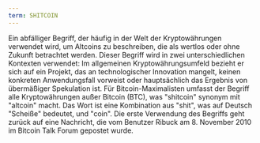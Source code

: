 ```yaml
---
term: SHITCOIN
---
```


Ein abfälliger Begriff, der häufig in der Welt der Kryptowährungen verwendet wird, um Altcoins zu beschreiben, die als wertlos oder ohne Zukunft betrachtet werden. Dieser Begriff wird in zwei unterschiedlichen Kontexten verwendet: Im allgemeinen Kryptowährungsumfeld bezieht er sich auf ein Projekt, das an technologischer Innovation mangelt, keinen konkreten Anwendungsfall vorweist oder hauptsächlich das Ergebnis von übermäßiger Spekulation ist. Für Bitcoin-Maximalisten umfasst der Begriff alle Kryptowährungen außer Bitcoin (BTC), was "shitcoin" synonym mit "altcoin" macht. Das Wort ist eine Kombination aus "shit", was auf Deutsch "Scheiße" bedeutet, und "coin". Die erste Verwendung des Begriffs geht zurück auf eine Nachricht, die vom Benutzer Ribuck am 8. November 2010 im Bitcoin Talk Forum gepostet wurde.